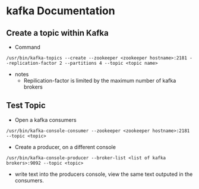 # kafka Documentation

## Create a topic within Kafka
- Command
```
/usr/bin/kafka-topics --create --zookeeper <zookeeper hostname>:2181 --replication-factor 2 --partitions 4 --topic <topic name> 
```
- notes
  - Repilication-factor is limited by the maximum number of kafka brokers

## Test Topic

- Open a kafka consumers
```
/usr/bin/kafka-console-consumer --zookeeper <zookeeper hostname>:2181 --topic <topic>
```
- Create a producer, on a different console
```
/usr/bin/kafka-console-producer --broker-list <list of kafka brokers>:9092 --topic <topic>
```

- write text into the producers console, view the same text outputed in the consumers.
